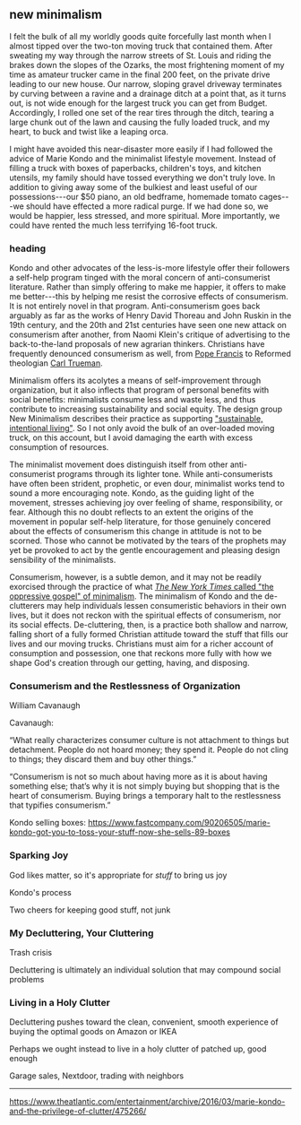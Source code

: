 ## new minimalism

I felt the bulk of all my worldly goods quite forcefully last month when I almost tipped over the two-ton moving truck that contained them. After sweating my way through the narrow streets of St. Louis and riding the brakes down the slopes of the Ozarks, the most frightening moment of my time as amateur trucker came in the final 200 feet, on the private drive leading to our new house. Our narrow, sloping gravel driveway terminates by curving between a ravine and a drainage ditch at a point that, as it turns out, is not wide enough for the largest truck you can get from Budget. Accordingly, I rolled one set of the rear tires through the ditch, tearing a large chunk out of the lawn and causing the fully loaded truck, and my heart, to buck and twist like a leaping orca. 

I might have avoided this near-disaster more easily if I had followed the advice of Marie Kondo and the minimalist lifestyle movement. Instead of filling a truck with boxes of paperbacks, children's toys, and kitchen utensils, my family should have tossed everything we don't truly love. In addition to giving away some of the bulkiest and least useful of our possessions---our $50 piano, an old bedframe, homemade tomato cages---we should have effected a more radical purge. If we had done so, we would be happier, less stressed, and more spiritual. More importantly, we could have rented the much less terrifying 16-foot truck. 

### heading

Kondo and other advocates of the less-is-more lifestyle offer their followers a self-help program tinged with the moral concern of anti-consumerist literature. Rather than simply offering to make me happier, it offers to make me better---this by helping me resist the corrosive effects of consumerism. It is not entirely novel in that program. Anti-consumerism goes back arguably as far as the works of Henry David Thoreau and John Ruskin in the 19th century, and the 20th and 21st centuries have seen one new attack on consumerism after another, from Naomi Klein's critique of advertising to the back-to-the-land proposals of new agrarian thinkers. Christians have frequently denounced consumerism as well, from [Pope Francis](http://www.catholicherald.co.uk/news/2013/08/05/pope-denounces-comsumerism-as-a-poison/) to Reformed theologian [Carl Trueman](http://qideas.org/articles/consumerism-and-the-church-an-interview-with-carl-trueman/).

Minimalism offers its acolytes a means of self-improvement through organization, but it also inflects that program of personal benefits with social benefits: minimalists consume less and waste less, and thus contribute to increasing sustainability and social equity. The design group New Minimalism describes their practice as supporting ["sustainable, intentional living"](http://www.newminimalism.com/the-book/). So I not only avoid the bulk of an over-loaded moving truck, on this account, but I avoid damaging the earth with excess consumption of resources. 

The minimalist movement does distinguish itself from other anti-consumerist programs through its lighter tone. While anti-consumerists have often been strident, prophetic, or even dour, minimalist works tend to sound a more encouraging note. Kondo, as the guiding light of the movement, stresses achieving joy over feeling of shame, responsibility, or fear. Although this no doubt reflects to an extent the origins of the movement in popular self-help literature, for those genuinely concered about the effects of consumerism this change in attitude is not to be scorned. Those who cannot be motivated by the tears of the prophets may yet be provoked to act by the gentle encouragement and pleasing design sensibility of the minimalists.

Consumerism, however, is a subtle demon, and it may not be readily exorcised through the practice of what [*The New York Times* called "the oppressive gospel" of minimalism](https://www.nytimes.com/2016/07/31/magazine/the-oppressive-gospel-of-minimalism.html). The minimalism of Kondo and the de-clutterers may help individuals lessen consumeristic behaviors in their own lives, but it does not reckon with the spiritual effects of consumerism, nor its social effects. De-cluttering, then, is a practice both shallow and narrow, falling short of a fully formed Christian attitude toward the stuff that fills our lives and our moving trucks. Christians must aim for a richer account of consumption and possession, one that reckons more fully with how we shape God's creation through our getting, having, and disposing.

### Consumerism and the Restlessness of Organization

William Cavanaugh 

Cavanaugh:

“What really characterizes consumer culture is not attachment to things but detachment. People do not hoard money; they spend it. People do not cling to things; they discard them and buy other things.”  

“Consumerism is not so much about having more as it is about having something else; that’s why it is not simply buying but shopping that is the heart of consumerism. Buying brings a temporary halt to the restlessness that typifies consumerism.”

Kondo selling boxes: https://www.fastcompany.com/90206505/marie-kondo-got-you-to-toss-your-stuff-now-she-sells-89-boxes

### Sparking Joy

God likes matter, so it's appropriate for *stuff* to bring us joy

Kondo's process

Two cheers for keeping good stuff, not junk

### My Decluttering, Your Cluttering

Trash crisis

Decluttering is ultimately an individual solution that may compound social problems

### Living in a Holy Clutter

Decluttering pushes toward the clean, convenient, smooth experience of buying the optimal goods on Amazon or IKEA

Perhaps we ought instead to live in a holy clutter of patched up, good enough

Garage sales, Nextdoor, trading with neighbors

***

https://www.theatlantic.com/entertainment/archive/2016/03/marie-kondo-and-the-privilege-of-clutter/475266/

